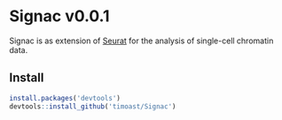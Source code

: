 # Signac v0.0.1

Signac is as extension of [Seurat](https://github.com/satijalab/seurat) for the analysis of single-cell chromatin data.

## Install

```r
install.packages('devtools')
devtools::install_github('timoast/Signac')
```
